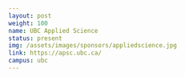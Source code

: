 ```yaml
---
layout: post
weight: 100
name: UBC Applied Science
status: present
img: /assets/images/sponsors/appliedscience.jpg
link: https://apsc.ubc.ca/
campus: ubc
---
```

